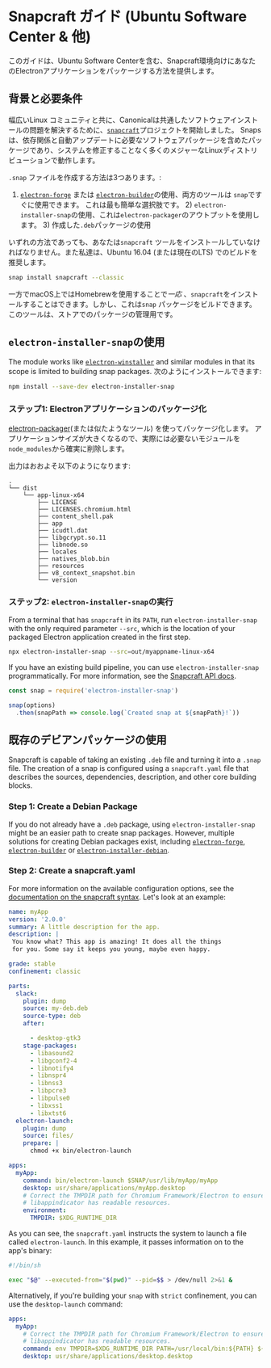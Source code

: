 # Snapcraft ガイド (Ubuntu Software Center & 他)

このガイドは、Ubuntu Software Centerを含む、Snapcraft環境向けにあなたのElectronアプリケーションをパッケージする方法を提供します。

## 背景と必要条件

幅広いLinux コミュニティと共に、Canonicalは共通したソフトウェアインストールの問題を解決するために、[`snapcraft`](https://snapcraft.io/)プロジェクトを開始しました。 Snaps は、依存関係と自動アップデートに必要なソフトウェアパッケージを含めたパッケージであり、システムを修正することなく多くのメジャーなLinuxディストリビューションで動作します。

`.snap` ファイルを作成する方法は3つあります。:

1) [`electron-forge`](https://github.com/electron-userland/electron-forge) または [`electron-builder`](https://github.com/electron-userland/electron-builder)の使用、両方のツールは `snap`ですぐに使用できます。 これは最も簡単な選択肢です。 2) `electron-installer-snap`の使用、これは`electron-packager`のアウトプットを使用します。 3) 作成した`.deb`パッケージの使用

いずれの方法であっても、あなたは`snapcraft` ツールをインストールしていなければなりません。また私達は、Ubuntu 16.04 (または現在のLTS) でのビルドを推奨します。

```sh
snap install snapcraft --classic
```

一方でmacOS上ではHomebrewを使用することで*一応* 、`snapcraft`をインストールすることはできます。しかし、これは`snap` パッケージをビルドできます。このツールは、ストアでのパッケージの管理用です。

## `electron-installer-snap`の使用

The module works like [`electron-winstaller`](https://github.com/electron/windows-installer) and similar modules in that its scope is limited to building snap packages. 次のようにインストールできます:

```sh
npm install --save-dev electron-installer-snap
```

### ステップ1: Electronアプリケーションのパッケージ化

[electron-packager](https://github.com/electron-userland/electron-packager)(または似たようなツール) を使ってパッケージ化します。 アプリケーションサイズが大きくなるので、実際には必要ないモジュールを`node_modules`から確実に削除します。

出力はおおよそ以下のようになります:

```text
.
└── dist
    └── app-linux-x64
        ├── LICENSE
        ├── LICENSES.chromium.html
        ├── content_shell.pak
        ├── app
        ├── icudtl.dat
        ├── libgcrypt.so.11
        ├── libnode.so
        ├── locales
        ├── natives_blob.bin
        ├── resources
        ├── v8_context_snapshot.bin
        └── version
```

### ステップ2: `electron-installer-snap`の実行

From a terminal that has `snapcraft` in its `PATH`, run `electron-installer-snap` with the only required parameter `--src`, which is the location of your packaged Electron application created in the first step.

```sh
npx electron-installer-snap --src=out/myappname-linux-x64
```

If you have an existing build pipeline, you can use `electron-installer-snap` programmatically. For more information, see the [Snapcraft API docs](https://docs.snapcraft.io/build-snaps/syntax).

```js
const snap = require('electron-installer-snap')

snap(options)
  .then(snapPath => console.log(`Created snap at ${snapPath}!`))
```

## 既存のデビアンパッケージの使用

Snapcraft is capable of taking an existing `.deb` file and turning it into a `.snap` file. The creation of a snap is configured using a `snapcraft.yaml` file that describes the sources, dependencies, description, and other core building blocks.

### Step 1: Create a Debian Package

If you do not already have a `.deb` package, using `electron-installer-snap` might be an easier path to create snap packages. However, multiple solutions for creating Debian packages exist, including [`electron-forge`](https://github.com/electron-userland/electron-forge), [`electron-builder`](https://github.com/electron-userland/electron-builder) or [`electron-installer-debian`](https://github.com/unindented/electron-installer-debian).

### Step 2: Create a snapcraft.yaml

For more information on the available configuration options, see the [documentation on the snapcraft syntax](https://docs.snapcraft.io/build-snaps/syntax). Let's look at an example:

```yaml
name: myApp
version: '2.0.0'
summary: A little description for the app.
description: |
 You know what? This app is amazing! It does all the things
 for you. Some say it keeps you young, maybe even happy.

grade: stable
confinement: classic

parts:
  slack:
    plugin: dump
    source: my-deb.deb
    source-type: deb
    after:

      - desktop-gtk3
    stage-packages:
      - libasound2
      - libgconf2-4
      - libnotify4
      - libnspr4
      - libnss3
      - libpcre3
      - libpulse0
      - libxss1
      - libxtst6
  electron-launch:
    plugin: dump
    source: files/
    prepare: |
      chmod +x bin/electron-launch

apps:
  myApp:
    command: bin/electron-launch $SNAP/usr/lib/myApp/myApp
    desktop: usr/share/applications/myApp.desktop
    # Correct the TMPDIR path for Chromium Framework/Electron to ensure
    # libappindicator has readable resources.
    environment:
      TMPDIR: $XDG_RUNTIME_DIR
```

As you can see, the `snapcraft.yaml` instructs the system to launch a file called `electron-launch`. In this example, it passes information on to the app's binary:

```sh
#!/bin/sh

exec "$@" --executed-from="$(pwd)" --pid=$$ > /dev/null 2>&1 &
```

Alternatively, if you're building your `snap` with `strict` confinement, you can use the `desktop-launch` command:

```yaml
apps:
  myApp:
    # Correct the TMPDIR path for Chromium Framework/Electron to ensure
    # libappindicator has readable resources.
    command: env TMPDIR=$XDG_RUNTIME_DIR PATH=/usr/local/bin:${PATH} ${SNAP}/bin/desktop-launch $SNAP/myApp/desktop
    desktop: usr/share/applications/desktop.desktop
```